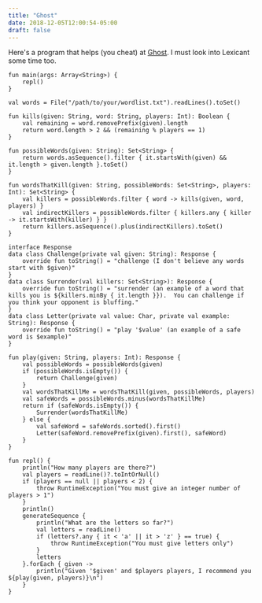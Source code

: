 ```yaml
---
title: "Ghost"
date: 2018-12-05T12:00:54-05:00
draft: false
---
```

Here's a program that helps (you cheat) at [Ghost](https://en.wikipedia.org/wiki/Ghost_(game)).  I must look into Lexicant some time too.

    fun main(args: Array<String>) {
        repl()
    }
    
    val words = File("/path/to/your/wordlist.txt").readLines().toSet()
    
    fun kills(given: String, word: String, players: Int): Boolean {
        val remaining = word.removePrefix(given).length
        return word.length > 2 && (remaining % players == 1)
    }
    
    fun possibleWords(given: String): Set<String> {
        return words.asSequence().filter { it.startsWith(given) && it.length > given.length }.toSet()
    }
    
    fun wordsThatKill(given: String, possibleWords: Set<String>, players: Int): Set<String> {
        val killers = possibleWords.filter { word -> kills(given, word, players) }
        val indirectKillers = possibleWords.filter { killers.any { killer -> it.startsWith(killer) } }
        return killers.asSequence().plus(indirectKillers).toSet()
    }
    
    interface Response
    data class Challenge(private val given: String): Response {
        override fun toString() = "challenge (I don't believe any words start with $given)"
    }
    data class Surrender(val killers: Set<String>): Response {
        override fun toString() = "surrender (an example of a word that kills you is ${killers.minBy { it.length }}).  You can challenge if you think your opponent is bluffing."
    }
    data class Letter(private val value: Char, private val example: String): Response {
        override fun toString() = "play '$value' (an example of a safe word is $example)"
    }
    
    fun play(given: String, players: Int): Response {
        val possibleWords = possibleWords(given)
        if (possibleWords.isEmpty()) {
            return Challenge(given)
        }
        val wordsThatKillMe = wordsThatKill(given, possibleWords, players)
        val safeWords = possibleWords.minus(wordsThatKillMe)
        return if (safeWords.isEmpty()) {
            Surrender(wordsThatKillMe)
        } else {
            val safeWord = safeWords.sorted().first()
            Letter(safeWord.removePrefix(given).first(), safeWord)
        }
    }
    
    fun repl() {
        println("How many players are there?")
        val players = readLine()?.toIntOrNull()
        if (players == null || players < 2) {
            throw RuntimeException("You must give an integer number of players > 1")
        }
        println()
        generateSequence {
            println("What are the letters so far?")
            val letters = readLine()
            if (letters?.any { it < 'a' || it > 'z' } == true) {
                throw RuntimeException("You must give letters only")
            }
            letters
        }.forEach { given ->
            println("Given '$given' and $players players, I recommend you ${play(given, players)}\n")
        }
    }